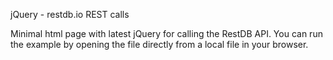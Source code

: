 jQuery - restdb.io REST calls

Minimal html page with latest jQuery for calling the RestDB API.
You can run the example by opening the file directly from a local file in your browser.



